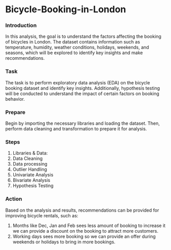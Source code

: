 # Bicycle-Booking-in-London

### Introduction
In this analysis, the goal is to understand the factors affecting the booking of bicycles in London. The dataset contains information such as temperature, humidity, weather conditions, holidays, weekends, and seasons, which will be explored to identify key insights and make recommendations.

### Task
The task is to perform exploratory data analysis (EDA) on the bicycle booking dataset and identify key insights. Additionally, hypothesis testing will be conducted to understand the impact of certain factors on booking behavior.

### Prepare
Begin by importing the necessary libraries and loading the dataset. Then, perform data cleaning and transformation to prepare it for analysis.

### Steps
1. Libraries & Data: 
2. Data Cleaning 
3. Data processing
4. Outlier Handling
5. Univariate Analysis
6. Bivariate Analysis
7. Hypothesis Testing

### Action
Based on the analysis and results, recommendations can be provided for improving bicycle rentals, such as:

1. Months like Dec, Jan and Feb sees less amount of booking to increase it we can provide a discount on the booking to attract more customers.
2. Working days sees more booking so we can provide an offer during weekends or holidays to bring in more bookings.

